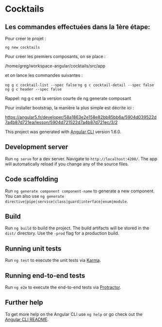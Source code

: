 # Cocktails

## Les commandes effectuées dans la 1ère étape:

Pour créer le projet :

`ng new cocktails`

Pour créer les premiers composants, on se place :

/home/greg/workspace-angular/cocktails/src/app

et on lance les commandes suivantes :

`ng g c cocktail-list --spec false`
`ng g c cocktail-detail --spec false`
`ng g c header --spec false`

Rappel: ng g c est la version courte de ng generate composant

Pour installer bootstrap, la manière la plus simple est décrite ici :

https://angular5.fr/developer/58a1863e2e158e82bb85bb6a/5904d039522d7a4b87d721ea/lesson/5904d721522d7a4b87d721ec/3/2






This project was generated with [Angular CLI](https://github.com/angular/angular-cli) version 1.6.0.

## Development server

Run `ng serve` for a dev server. Navigate to `http://localhost:4200/`. The app will automatically reload if you change any of the source files.

## Code scaffolding

Run `ng generate component component-name` to generate a new component. You can also use `ng generate directive|pipe|service|class|guard|interface|enum|module`.

## Build

Run `ng build` to build the project. The build artifacts will be stored in the `dist/` directory. Use the `-prod` flag for a production build.

## Running unit tests

Run `ng test` to execute the unit tests via [Karma](https://karma-runner.github.io).

## Running end-to-end tests

Run `ng e2e` to execute the end-to-end tests via [Protractor](http://www.protractortest.org/).

## Further help

To get more help on the Angular CLI use `ng help` or go check out the [Angular CLI README](https://github.com/angular/angular-cli/blob/master/README.md).
